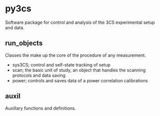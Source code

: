 # py3cs
Software package for control and analysis of the 3CS experimental setup and data.

## run_objects
Classes the make up the core of the procedure of any measurement.

- sys3CS; control and self-state tracking of setup
- scan; the basic unit of study, an object that handles the scanning protocols and data saving
- power; controls and saves data of a power correlation calibrations

## auxil
Auxillary functions and definitions.
